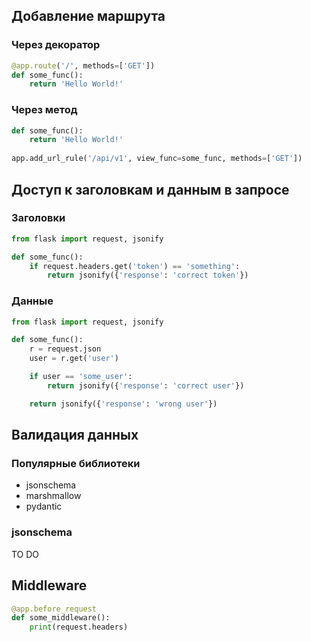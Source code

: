 ## Добавление маршрута

### Через декоратор
```python
@app.route('/', methods=['GET'])
def some_func():
    return 'Hello World!'
```
### Через метод  
```python
def some_func():
    return 'Hello World!'
    
app.add_url_rule('/api/v1', view_func=some_func, methods=['GET'])
```

## Доступ к заголовкам и данным в запросе

### Заголовки
```python
from flask import request, jsonify

def some_func():
    if request.headers.get('token') == 'something':
        return jsonify({'response': 'correct token'})
```

### Данные
```python
from flask import request, jsonify

def some_func():
    r = request.json
    user = r.get('user')

    if user == 'some_user':
        return jsonify({'response': 'correct user'})

    return jsonify({'response': 'wrong user'})
```

## Валидация данных

### Популярные библиотеки
- jsonschema
- marshmallow
- pydantic

### jsonschema
TO DO

## Middleware
```python
@app.before_request
def some_middleware():
    print(request.headers)
```
